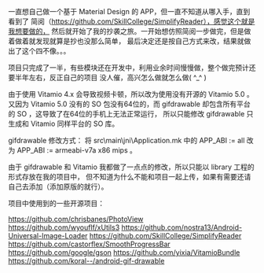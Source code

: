一直想自己做一个基于 Material Design 的 APP，但一直不知道从哪入手，直到看到了
简阅（https://github.com/SkillCollege/SimplifyReader），感觉这个就是我想要做的，
然后就开始了我的抄袭之旅。一开始想仿照简阅一步做完，但是做着做着就发现就算是抄也没那么简单，
最后决定还是按自己方式来改，结果就做出了这个四不像。。。

项目只完成了一半，有些模块还在开发中，利用业余时间慢慢做，整个做完预计还要半年左右，反正自己的项目
没人催，高兴怎么做就怎么做( ^_^ )

由于使用 Vitamio 4.x 会导致视频卡顿，所以改为使用没有开源的 Vitamio 5.0 。又因为 Vitamio 5.0
没有的 SO 包没有64位的，而 gifdrawable 却包含所有平台的 SO ，这导致了在64位的手机上无法正常运行，
所以只能修改 gifdrawable 只生成和 Vitamio 同样平台的 SO 库。

gifdrawable 修改方式：
    将 src\main\jni\Application.mk 中的 APP_ABI := all 改为 APP_ABI := armeabi-v7a  x86  mips 。

由于 gifdrawable 和 Vitamio 我都做了一点点的修改，所以只能以 library 工程的形式存放在我的项目中，
但不知道为什么不能和项目一起上传，如果有需要还请自己去添加（添加原版的就行）。

项目中使用到的一些开源项目：

https://github.com/chrisbanes/PhotoView
https://github.com/wyouflf/xUtils3
https://github.com/nostra13/Android-Universal-Image-Loader
https://github.com/SkillCollege/SimplifyReader
https://github.com/castorflex/SmoothProgressBar
https://github.com/google/gson
https://github.com/yixia/VitamioBundle
https://github.com/koral--/android-gif-drawable

